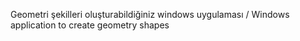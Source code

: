 Geometri şekilleri oluşturabildiğiniz windows uygulaması / Windows application to create geometry shapes
